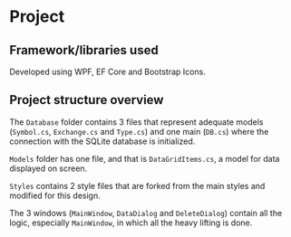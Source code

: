 
# Project

## Framework/libraries used

Developed using WPF, EF Core and Bootstrap Icons.

## Project structure overview

The `Database` folder contains 3 files that represent adequate models (`Symbol.cs`, `Exchange.cs` and `Type.cs`) and one main (`DB.cs`) where the connection with the SQLite database is initialized.

`Models` folder has one file, and that is `DataGridItems.cs`, a model for data displayed on screen.

`Styles` contains 2 style files that are forked from the main styles and modified for this design.

The 3 windows (`MainWindow`, `DataDialog` and `DeleteDialog`) contain all the logic, especially `MainWindow`, in which all the heavy lifting is done.
